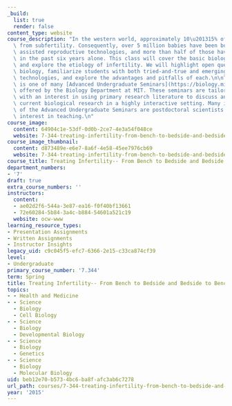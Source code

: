 ```yaml
---
_build:
  list: true
  render: false
content_type: website
course_description: "In the western world, approximately 10\u201315% of couples suffer\
  \ from subfertility. Consequently, over 5 million babies have been born thanks to\
  \ assisted reproductive technologies, and more than half of those have been born\
  \ in the past six years alone. This class will cover the basic biology behind fertility\
  \ and explore the etiology of infertility. We will highlight open questions in reproductive\
  \ biology, familiarize students with both tried-and-true and emerging reproductive\
  \ technologies, and explore the advantages and pitfalls of each.\n\nThis course\
  \ is one of many [Advanced Undergraduate Seminars](https://biology.mit.edu/undergraduate/course_listings/advanced_undergraduate_seminars)\
  \ offered by the Biology Department at MIT. These seminars are tailored for students\
  \ with an interest in using primary research literature to discuss and learn about\
  \ current biological research in a highly interactive setting. Many instructors\
  \ of the Advanced Undergraduate Seminars are postdoctoral scientists with a strong\
  \ interest in teaching.\n"
course_image:
  content: 64904c1e-53df-0d0b-2ce7-4e3a54f048ce
  website: 7-344-treating-infertility-from-bench-to-bedside-and-bedside-to-bench-spring-2015
course_image_thumbnail:
  content: d873489e-e6e7-8a6f-4e58-45ee7976cb69
  website: 7-344-treating-infertility-from-bench-to-bedside-and-bedside-to-bench-spring-2015
course_title: Treating Infertility-- From Bench to Bedside and Bedside to Bench
department_numbers:
- '7'
draft: true
extra_course_numbers: ''
instructors:
  content:
  - ae02d2f6-544a-3e87-ea16-f0f40bf13661
  - 72e60284-5b84-3a4c-b884-54601a521c19
  website: ocw-www
learning_resource_types:
- Presentation Assignments
- Written Assignments
- Instructor Insights
legacy_uid: c9c045f5-efc7-6366-2e15-c33ca874cf39
level:
- Undergraduate
primary_course_number: '7.344'
term: Spring
title: Treating Infertility-- From Bench to Bedside and Bedside to Bench
topics:
- - Health and Medicine
- - Science
  - Biology
  - Cell Biology
- - Science
  - Biology
  - Developmental Biology
- - Science
  - Biology
  - Genetics
- - Science
  - Biology
  - Molecular Biology
uid: beb12e70-b573-4bc6-ba8f-afc3ab6c7278
url_path: courses/7-344-treating-infertility-from-bench-to-bedside-and-bedside-to-bench-spring-2015
year: '2015'
---
```

